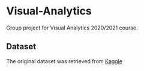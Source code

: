 # Visual-Analytics
Group project for Visual Analytics 2020/2021 course.

## Dataset
The original dataset was retrieved from [Kaggle](https://www.kaggle.com/Cornell-University/arxiv) 
